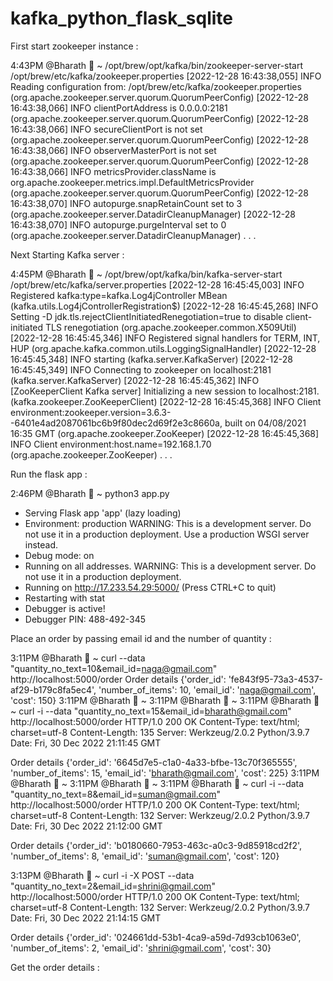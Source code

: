 # kafka_python_flask_sqlite


First start zookeeper instance :

 4:43PM @Bharath  ~ /opt/brew/opt/kafka/bin/zookeeper-server-start /opt/brew/etc/kafka/zookeeper.properties
[2022-12-28 16:43:38,055] INFO Reading configuration from: /opt/brew/etc/kafka/zookeeper.properties (org.apache.zookeeper.server.quorum.QuorumPeerConfig)
[2022-12-28 16:43:38,066] INFO clientPortAddress is 0.0.0.0:2181 (org.apache.zookeeper.server.quorum.QuorumPeerConfig)
[2022-12-28 16:43:38,066] INFO secureClientPort is not set (org.apache.zookeeper.server.quorum.QuorumPeerConfig)
[2022-12-28 16:43:38,066] INFO observerMasterPort is not set (org.apache.zookeeper.server.quorum.QuorumPeerConfig)
[2022-12-28 16:43:38,066] INFO metricsProvider.className is org.apache.zookeeper.metrics.impl.DefaultMetricsProvider (org.apache.zookeeper.server.quorum.QuorumPeerConfig)
[2022-12-28 16:43:38,070] INFO autopurge.snapRetainCount set to 3 (org.apache.zookeeper.server.DatadirCleanupManager)
[2022-12-28 16:43:38,070] INFO autopurge.purgeInterval set to 0 (org.apache.zookeeper.server.DatadirCleanupManager)
.
.
.

Next Starting Kafka server :

 4:45PM @Bharath  ~ /opt/brew/opt/kafka/bin/kafka-server-start /opt/brew/etc/kafka/server.properties
[2022-12-28 16:45:45,003] INFO Registered kafka:type=kafka.Log4jController MBean (kafka.utils.Log4jControllerRegistration$)
[2022-12-28 16:45:45,268] INFO Setting -D jdk.tls.rejectClientInitiatedRenegotiation=true to disable client-initiated TLS renegotiation (org.apache.zookeeper.common.X509Util)
[2022-12-28 16:45:45,346] INFO Registered signal handlers for TERM, INT, HUP (org.apache.kafka.common.utils.LoggingSignalHandler)
[2022-12-28 16:45:45,348] INFO starting (kafka.server.KafkaServer)
[2022-12-28 16:45:45,349] INFO Connecting to zookeeper on localhost:2181 (kafka.server.KafkaServer)
[2022-12-28 16:45:45,362] INFO [ZooKeeperClient Kafka server] Initializing a new session to localhost:2181. (kafka.zookeeper.ZooKeeperClient)
[2022-12-28 16:45:45,368] INFO Client environment:zookeeper.version=3.6.3--6401e4ad2087061bc6b9f80dec2d69f2e3c8660a, built on 04/08/2021 16:35 GMT (org.apache.zookeeper.ZooKeeper)
[2022-12-28 16:45:45,368] INFO Client environment:host.name=192.168.1.70 (org.apache.zookeeper.ZooKeeper)
.
.
.


Run the flask app :

 2:46PM @Bharath  ~ python3 app.py
 * Serving Flask app 'app' (lazy loading)
 * Environment: production
   WARNING: This is a development server. Do not use it in a production deployment.
   Use a production WSGI server instead.
 * Debug mode: on
 * Running on all addresses.
   WARNING: This is a development server. Do not use it in a production deployment.
 * Running on http://17.233.54.29:5000/ (Press CTRL+C to quit)
 * Restarting with stat
 * Debugger is active!
 * Debugger PIN: 488-492-345



Place an order by passing email id and the number of quantity :


 3:11PM @Bharath  ~ curl --data "quantity_no_text=10&email_id=naga@gmail.com" http://localhost:5000/order
Order details {'order_id': 'fe843f95-73a3-4537-af29-b179c8fa5ec4', 'number_of_items': 10, 'email_id': 'naga@gmail.com', 'cost': 150}
3:11PM @Bharath  ~ 
 3:11PM @Bharath  ~ 
 3:11PM @Bharath  ~ curl -i --data "quantity_no_text=15&email_id=bharath@gmail.com" http://localhost:5000/order
HTTP/1.0 200 OK
Content-Type: text/html; charset=utf-8
Content-Length: 135
Server: Werkzeug/2.0.2 Python/3.9.7
Date: Fri, 30 Dec 2022 21:11:45 GMT

Order details {'order_id': '6645d7e5-c1a0-4a33-bfbe-13c70f365555', 'number_of_items': 15, 'email_id': 'bharath@gmail.com', 'cost': 225}
3:11PM @Bharath  ~ 
 3:11PM @Bharath  ~ 
 3:11PM @Bharath  ~ curl -i --data "quantity_no_text=8&email_id=suman@gmail.com" http://localhost:5000/order
HTTP/1.0 200 OK
Content-Type: text/html; charset=utf-8
Content-Length: 132
Server: Werkzeug/2.0.2 Python/3.9.7
Date: Fri, 30 Dec 2022 21:12:00 GMT

Order details {'order_id': 'b0180660-7953-463c-a0c3-9d85918cd2f2', 'number_of_items': 8, 'email_id': 'suman@gmail.com', 'cost': 120}

 3:13PM @Bharath  ~ curl -i -X POST  --data "quantity_no_text=2&email_id=shrini@gmail.com" http://localhost:5000/order
HTTP/1.0 200 OK
Content-Type: text/html; charset=utf-8
Content-Length: 132
Server: Werkzeug/2.0.2 Python/3.9.7
Date: Fri, 30 Dec 2022 21:14:15 GMT

Order details {'order_id': '024661dd-53b1-4ca9-a59d-7d93cb1063e0', 'number_of_items': 2, 'email_id': 'shrini@gmail.com', 'cost': 30}



Get the order details :


